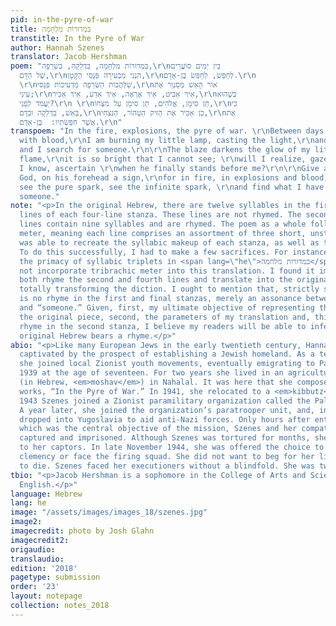 ```yaml
---
pid: in-the-pyre-of-war
title: בִּמְדוּרוֹת מִלְחָמָה
transtitle: In the Pyre of War
author: Hannah Szenes
translator: Jacob Hershman
poem: "בִּמְדוּרוֹת מִלְחָמָה, בִּדְלֵקָהִּ, בִּשְרֵפָה,\r\nבֵּין יַמִּים סוֹעֲרִים
  שֶׁל הַדָּם,\r\nהִנְנִי מַבְעִירָה פַּנָּסִי הַקָּטָן,\r\nלְחַפֵּשׂ, לְחַפֵּשׂ בֶּן-אָדָם.\r\n
  \r\nשַׁלְהֲבוֹת הַשְּׂרֵפָה מַדְעִיכוֹת פַּנָּסִי,\r\nאוֹר הָאֵשׁ מְסַנְוֵר אֶת
  עֵינַי;\r\nאֵיךְ אַבִּיט, אֵיךְ אֶרְאֶה, אֵיךְ אֵדַע, אֵיךְ אַכִּיר,\r\nכְּשֶׁהוּא
  יַעֲמֹד לְפָנַי?\r\n \r\nתֵּן סִימָן, אֱלֹהִים, תֵּן סִימָן עַל מִצְחוֹ,\r\nכִּי
  בָּאֵשׁ, בַּדְלֵקָה וּבַדָּם,\r\nכֵן אַכִּיר אֶת הַזִּיק הַטָּהוֹר, הַנִּצְחִי,\r\nאֶת
  אֲשֶׁר חִפַּשְׂתִּיו:  בֶּן-אָדָם.\r\n"
transpoem: "In the fire, explosions, the pyre of war. \r\nBetween days that are stormy
  with blood,\r\nI am burning my little lamp, casting the light,\r\nand I search,
  and I search for someone.\r\n\r\nThe blaze darkens the glow of my little lamp’s
  flame,\r\nit is so bright that I cannot see; \r\nwill I realize, gaze forth, will
  I know, ascertain \r\nwhen he finally stands before me?\r\n\r\nGive a sign, Blessed
  God, on his forehead a sign,\r\nfor in fire, in explosions and blood,\r\nI will
  see the pure spark, see the infinite spark, \r\nand find what I have searched for:
  someone."
note: "<p>In the original Hebrew, there are twelve syllables in the first and third
  lines of each four-line stanza. These lines are not rhymed. The second and fourth
  lines contain nine syllables and are rhymed. The poem as a whole follows a tribrachic
  meter, meaning each line comprises an assortment of three short, unstressed syllables.</p>\r\n<p>I
  was able to recreate the syllabic makeup of each stanza, as well as the rhyme scheme.
  To do this successfully, I had to make a few sacrifices. For instance, notwithstanding
  the primacy of syllabic triplets in <span lang=\"he\">במדורות מלחמה</span>, I could
  not incorporate tribrachic meter into this translation. I found it impossible to
  both rhyme the second and fourth lines and translate into the original meter without
  totally transforming the diction. I ought to mention that, strictly speaking, there
  is no rhyme in the first and final stanzas, merely an assonance between “blood”
  and “someone.” Given, first, my ultimate objective of representing the essence of
  the original piece, second, the parameters of my translation and, third, the exact
  rhyme in the second stanza, I believe my readers will be able to infer that the
  original Hebrew bears a rhyme.</p>"
abio: "<p>Like many European Jews in the early twentieth century, Hannah Szenes was
  captivated by the prospect of establishing a Jewish homeland. As a teenager in Budapest,
  she joined local Zionist youth movements, eventually emigrating to Palestine in
  1939 at the age of seventeen. For two years she lived in an agricultural cooperative
  (in Hebrew, <em>moshav</em>) in Nahalal. It was here that she composed, among other
  works, “In the Pyre of War.” In 1941, she relocated to a <em>kibbutz</em> in Caesarea.</p>\r\n<p>In
  1943 Szenes joined a Zionist paramilitary organization called the Palmach as a volunteer.
  A year later, she joined the organization’s paratrooper unit, and, in 1944, was
  dropped into Yugoslavia to aid anti-Nazi forces. Only hours after entering Hungary,
  which was the central objective of the mission, Szenes and her compatriots were
  captured and imprisoned. Although Szenes was tortured for months, she never capitulated
  to her captors. In late November 1944, she was offered the choice to petition for
  clemency or face the firing squad. She did not want to beg for her life; she chose
  to die. Szenes faced her executioners without a blindfold. She was twenty-three.</p>\r\n"
tbio: "<p>Jacob Hershman is a sophomore in the College of Arts and Sciences, studying
  English.</p>"
language: Hebrew
lang: he
image: "/assets/images/images_18/szenes.jpg"
image2:
imagecredit: photo by Josh Glahn
imagecredit2:
origaudio:
translaudio:
edition: '2018'
pagetype: submission
order: '23'
layout: notepage
collection: notes_2018
---
```

